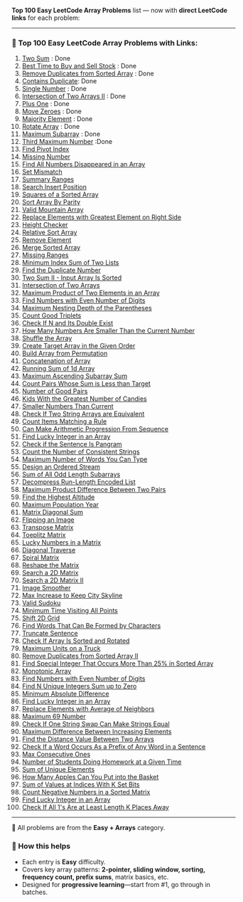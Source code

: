 **Top 100 Easy LeetCode Array Problems** list — now with **direct LeetCode links** for each problem:

---

### 🔢 Top 100 Easy LeetCode Array Problems with Links:

1. [Two Sum](https://leetcode.com/problems/two-sum/) : Done
2. [Best Time to Buy and Sell Stock](https://leetcode.com/problems/best-time-to-buy-and-sell-stock/) : Done
3. [Remove Duplicates from Sorted Array](https://leetcode.com/problems/remove-duplicates-from-sorted-array/) : Done
4. [Contains Duplicate](https://leetcode.com/problems/contains-duplicate/): Done
5. [Single Number](https://leetcode.com/problems/single-number/) : Done
6. [Intersection of Two Arrays II](https://leetcode.com/problems/intersection-of-two-arrays-ii/) : Done
7. [Plus One](https://leetcode.com/problems/plus-one/) : Done
8. [Move Zeroes](https://leetcode.com/problems/move-zeroes/)  : Done
9. [Majority Element](https://leetcode.com/problems/majority-element/) : Done
10. [Rotate Array](https://leetcode.com/problems/rotate-array/) : Done
11. [Maximum Subarray](https://leetcode.com/problems/maximum-subarray/) : Done
12. [Third Maximum Number](https://leetcode.com/problems/third-maximum-number/) :Done
13. [Find Pivot Index](https://leetcode.com/problems/find-pivot-index/)
14. [Missing Number](https://leetcode.com/problems/missing-number/)
15. [Find All Numbers Disappeared in an Array](https://leetcode.com/problems/find-all-numbers-disappeared-in-an-array/)
16. [Set Mismatch](https://leetcode.com/problems/set-mismatch/)
17. [Summary Ranges](https://leetcode.com/problems/summary-ranges/)
18. [Search Insert Position](https://leetcode.com/problems/search-insert-position/)
19. [Squares of a Sorted Array](https://leetcode.com/problems/squares-of-a-sorted-array/)
20. [Sort Array By Parity](https://leetcode.com/problems/sort-array-by-parity/)
21. [Valid Mountain Array](https://leetcode.com/problems/valid-mountain-array/)
22. [Replace Elements with Greatest Element on Right Side](https://leetcode.com/problems/replace-elements-with-greatest-element-on-right-side/)
23. [Height Checker](https://leetcode.com/problems/height-checker/)
24. [Relative Sort Array](https://leetcode.com/problems/relative-sort-array/)
25. [Remove Element](https://leetcode.com/problems/remove-element/)
26. [Merge Sorted Array](https://leetcode.com/problems/merge-sorted-array/)
27. [Missing Ranges](https://leetcode.com/problems/missing-ranges/)
28. [Minimum Index Sum of Two Lists](https://leetcode.com/problems/minimum-index-sum-of-two-lists/)
29. [Find the Duplicate Number](https://leetcode.com/problems/find-the-duplicate-number/)
30. [Two Sum II - Input Array Is Sorted](https://leetcode.com/problems/two-sum-ii-input-array-is-sorted/)
31. [Intersection of Two Arrays](https://leetcode.com/problems/intersection-of-two-arrays/)
32. [Maximum Product of Two Elements in an Array](https://leetcode.com/problems/maximum-product-of-two-elements-in-an-array/)
33. [Find Numbers with Even Number of Digits](https://leetcode.com/problems/find-numbers-with-even-number-of-digits/)
34. [Maximum Nesting Depth of the Parentheses](https://leetcode.com/problems/maximum-nesting-depth-of-the-parentheses/)
35. [Count Good Triplets](https://leetcode.com/problems/count-good-triplets/)
36. [Check If N and Its Double Exist](https://leetcode.com/problems/check-if-n-and-its-double-exist/)
37. [How Many Numbers Are Smaller Than the Current Number](https://leetcode.com/problems/how-many-numbers-are-smaller-than-the-current-number/)
38. [Shuffle the Array](https://leetcode.com/problems/shuffle-the-array/)
39. [Create Target Array in the Given Order](https://leetcode.com/problems/create-target-array-in-the-given-order/)
40. [Build Array from Permutation](https://leetcode.com/problems/build-array-from-permutation/)
41. [Concatenation of Array](https://leetcode.com/problems/concatenation-of-array/)
42. [Running Sum of 1d Array](https://leetcode.com/problems/running-sum-of-1d-array/)
43. [Maximum Ascending Subarray Sum](https://leetcode.com/problems/maximum-ascending-subarray-sum/)
44. [Count Pairs Whose Sum is Less than Target](https://leetcode.com/problems/count-pairs-whose-sum-is-less-than-target/)
45. [Number of Good Pairs](https://leetcode.com/problems/number-of-good-pairs/)
46. [Kids With the Greatest Number of Candies](https://leetcode.com/problems/kids-with-the-greatest-number-of-candies/)
47. [Smaller Numbers Than Current](https://leetcode.com/problems/how-many-numbers-are-smaller-than-the-current-number/)
48. [Check If Two String Arrays are Equivalent](https://leetcode.com/problems/check-if-two-string-arrays-are-equivalent/)
49. [Count Items Matching a Rule](https://leetcode.com/problems/count-items-matching-a-rule/)
50. [Can Make Arithmetic Progression From Sequence](https://leetcode.com/problems/can-make-arithmetic-progression-from-sequence/)
51. [Find Lucky Integer in an Array](https://leetcode.com/problems/find-lucky-integer-in-an-array/)
52. [Check if the Sentence Is Pangram](https://leetcode.com/problems/check-if-the-sentence-is-pangram/)
53. [Count the Number of Consistent Strings](https://leetcode.com/problems/count-the-number-of-consistent-strings/)
54. [Maximum Number of Words You Can Type](https://leetcode.com/problems/maximum-number-of-words-you-can-type/)
55. [Design an Ordered Stream](https://leetcode.com/problems/design-an-ordered-stream/)
56. [Sum of All Odd Length Subarrays](https://leetcode.com/problems/sum-of-all-odd-length-subarrays/)
57. [Decompress Run-Length Encoded List](https://leetcode.com/problems/decompress-run-length-encoded-list/)
58. [Maximum Product Difference Between Two Pairs](https://leetcode.com/problems/maximum-product-difference-between-two-pairs/)
59. [Find the Highest Altitude](https://leetcode.com/problems/find-the-highest-altitude/)
60. [Maximum Population Year](https://leetcode.com/problems/maximum-population-year/)
61. [Matrix Diagonal Sum](https://leetcode.com/problems/matrix-diagonal-sum/)
62. [Flipping an Image](https://leetcode.com/problems/flipping-an-image/)
63. [Transpose Matrix](https://leetcode.com/problems/transpose-matrix/)
64. [Toeplitz Matrix](https://leetcode.com/problems/toeplitz-matrix/)
65. [Lucky Numbers in a Matrix](https://leetcode.com/problems/lucky-numbers-in-a-matrix/)
66. [Diagonal Traverse](https://leetcode.com/problems/diagonal-traverse/)
67. [Spiral Matrix](https://leetcode.com/problems/spiral-matrix/)
68. [Reshape the Matrix](https://leetcode.com/problems/reshape-the-matrix/)
69. [Search a 2D Matrix](https://leetcode.com/problems/search-a-2d-matrix/)
70. [Search a 2D Matrix II](https://leetcode.com/problems/search-a-2d-matrix-ii/)
71. [Image Smoother](https://leetcode.com/problems/image-smoother/)
72. [Max Increase to Keep City Skyline](https://leetcode.com/problems/max-increase-to-keep-city-skyline/)
73. [Valid Sudoku](https://leetcode.com/problems/valid-sudoku/)
74. [Minimum Time Visiting All Points](https://leetcode.com/problems/minimum-time-visiting-all-points/)
75. [Shift 2D Grid](https://leetcode.com/problems/shift-2d-grid/)
76. [Find Words That Can Be Formed by Characters](https://leetcode.com/problems/find-words-that-can-be-formed-by-characters/)
77. [Truncate Sentence](https://leetcode.com/problems/truncate-sentence/)
78. [Check If Array Is Sorted and Rotated](https://leetcode.com/problems/check-if-array-is-sorted-and-rotated/)
79. [Maximum Units on a Truck](https://leetcode.com/problems/maximum-units-on-a-truck/)
80. [Remove Duplicates from Sorted Array II](https://leetcode.com/problems/remove-duplicates-from-sorted-array-ii/)
81. [Find Special Integer That Occurs More Than 25% in Sorted Array](https://leetcode.com/problems/element-appearing-more-than-25-in-sorted-array/)
82. [Monotonic Array](https://leetcode.com/problems/monotonic-array/)
83. [Find Numbers with Even Number of Digits](https://leetcode.com/problems/find-numbers-with-even-number-of-digits/)
84. [Find N Unique Integers Sum up to Zero](https://leetcode.com/problems/find-n-unique-integers-sum-up-to-zero/)
85. [Minimum Absolute Difference](https://leetcode.com/problems/minimum-absolute-difference/)
86. [Find Lucky Integer in an Array](https://leetcode.com/problems/find-lucky-integer-in-an-array/)
87. [Replace Elements with Average of Neighbors](https://leetcode.com/problems/replace-elements-with-average-of-neighbors/)
88. [Maximum 69 Number](https://leetcode.com/problems/maximum-69-number/)
89. [Check If One String Swap Can Make Strings Equal](https://leetcode.com/problems/check-if-one-string-swap-can-make-strings-equal/)
90. [Maximum Difference Between Increasing Elements](https://leetcode.com/problems/maximum-difference-between-increasing-elements/)
91. [Find the Distance Value Between Two Arrays](https://leetcode.com/problems/find-the-distance-value-between-two-arrays/)
92. [Check If a Word Occurs As a Prefix of Any Word in a Sentence](https://leetcode.com/problems/check-if-a-word-occurs-as-a-prefix-of-any-word-in-a-sentence/)
93. [Max Consecutive Ones](https://leetcode.com/problems/max-consecutive-ones/)
94. [Number of Students Doing Homework at a Given Time](https://leetcode.com/problems/number-of-students-doing-homework-at-a-given-time/)
95. [Sum of Unique Elements](https://leetcode.com/problems/sum-of-unique-elements/)
96. [How Many Apples Can You Put into the Basket](https://leetcode.com/problems/how-many-apples-can-you-put-into-the-basket/)
97. [Sum of Values at Indices With K Set Bits](https://leetcode.com/problems/sum-of-values-at-indices-with-k-set-bits/)
98. [Count Negative Numbers in a Sorted Matrix](https://leetcode.com/problems/count-negative-numbers-in-a-sorted-matrix/)
99. [Find Lucky Integer in an Array](https://leetcode.com/problems/find-lucky-integer-in-an-array/)
100. [Check If All 1's Are at Least Length K Places Away](https://leetcode.com/problems/check-if-all-1s-are-at-least-length-k-places-away/)

---

📌 All problems are from the **Easy + Arrays** category.

### 📘 How this helps

* Each entry is **Easy** difficulty.
* Covers key array patterns: **2‑pointer, sliding window, sorting, frequency count, prefix sums**, matrix basics, etc.
* Designed for **progressive learning**—start from #1, go through in batches.
